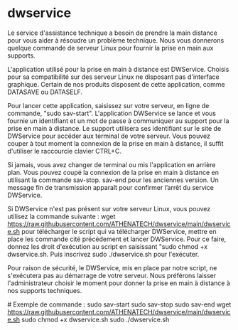 # dwservice
Le service d'assistance technique a besoin de prendre la main distance pour vous aider à résoudre un problème technique. Nous vous donnerons quelque commande de serveur Linux pour fournir la prise en main aux supports.

L'application utilisé pour la prise en main à distance est DWService.  Choisis pour sa compatibilité sur des serveur Linux ne disposant pas d'interface graphique. Certain de nos produits disposent de cette application, comme DATASAVE ou DATASELF.

Pour lancer cette application,  saisissez sur votre serveur, en ligne de commande, "sudo sav-start". L'application DWService se lance et vous fournie un identifiant et un mot de passe à communiquer au support pour la prise en main à distance. Le support utilisera ses identifiant sur le site de DWService pour accéder aux terminal de votre serveur. Vous pouvez couper à tout moment la connexion de la prise en main à distance, il suffit d'utiliser le raccourcie clavier CTRL+C. 

Si jamais, vous avez changer de terminal ou mis l'application en arrière plan. Vous pouvez coupé la connexion de la prise en main à distance en utilisant la commande sav-stop. sav-end pour les anciennes version. Un message fin de transmission apparaît pour confirmer l’arrêt du service DWService.


Si DWService n'est pas présent sur votre serveur Linux, vous pouvez utilisez la commande suivante :
wget https://raw.githubusercontent.com/ATHENATECH/dwservice/main/dwservice.sh
pour télécharger le script qui va télécharger DWService, mettre en place les commande cité précédement et lancer DWService. Pour ce faire, donnez les droit d'exécution au script en saisissant "sudo chmod +x dwservice.sh. Puis inscrivez sudo ./dwservice.sh pour l'exécuter.

Pour raison de sécurité, le DWService, mis en place par notre script, ne s'exécutera pas au démarrage de votre serveur. Nous préférons laisser l'administrateur choisir le moment pour donner la prise en main à distance à nos supports techniques.  

# Exemple de commande :
sudo sav-start
sudo sav-stop
sudo sav-end
wget https://raw.githubusercontent.com/ATHENATECH/dwservice/main/dwservice.sh
sudo chmod +x dwservice.sh
sudo ./dwservice.sh
